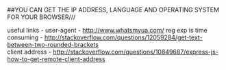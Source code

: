 ##YOU CAN GET THE IP ADDRESS, LANGUAGE AND OPERATING SYSTEM FOR YOUR BROWSER///

useful links - user-agent - http://www.whatsmyua.com/
reg exp is time consuming - http://stackoverflow.com/questions/12059284/get-text-between-two-rounded-brackets      
client address -         http://stackoverflow.com/questions/10849687/express-js-how-to-get-remote-client-address